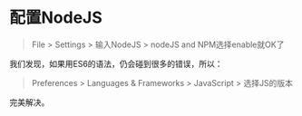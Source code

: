 # 配置NodeJS

> File > Settings > 输入NodeJS > nodeJS and NPM选择enable就OK了

我们发现，如果用ES6的语法，仍会碰到很多的错误，所以：

> Preferences > Languages & Frameworks > JavaScript > 选择JS的版本

完美解决。